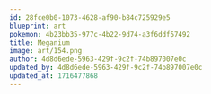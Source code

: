 ```yaml
---
id: 28fce0b0-1073-4628-af90-b84c725929e5
blueprint: art
pokemon: 4b23bb35-977c-4b22-9d74-a3f6ddf57492
title: Meganium
image: art/154.png
author: 4d8d6ede-5963-429f-9c2f-74b897007e0c
updated_by: 4d8d6ede-5963-429f-9c2f-74b897007e0c
updated_at: 1716477868
---
```

